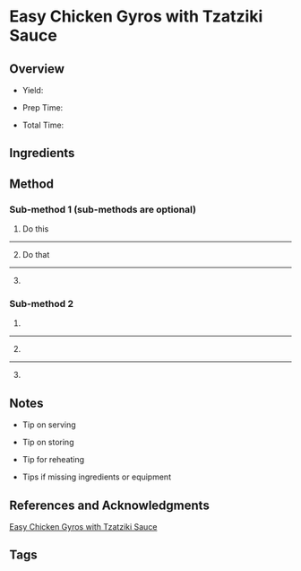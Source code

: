 # Easy Chicken Gyros with Tzatziki Sauce

## Overview

- Yield:

- Prep Time:

- Total Time:

## Ingredients



## Method

### Sub-method 1 (sub-methods are optional)

1. Do this
---
2. Do that
---
3.

### Sub-method 2

1.
---
2.
---
3.

## Notes

- Tip on serving

- Tip on storing

- Tip for reheating

- Tips if missing ingredients or equipment

## References and Acknowledgments

[Easy Chicken Gyros with Tzatziki Sauce](https://www.foodiecrush.com/easy-chicken-gyros-with-tzatziki-sauce/#wprm-recipe-container-35632)

## Tags


